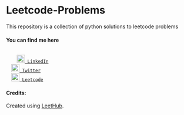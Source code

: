# Leetcode-Problems
This repository is a collection of python solutions to leetcode problems


#### You can find me here 
<code>
    <a href="https://www.linkedin.com/in/khushikhan/" title="LinkedIn Profile"><img width="22" src="https://raw.githubusercontent.com/peterthehan/peterthehan/master/assets/linkedin.svg"> LinkedIn</a></code>
<code>
  <a href="https://twitter.com/maybekhushii" title="Twitter Profile"><img width="22" src="https://raw.githubusercontent.com/peterthehan/peterthehan/master/assets/twitter.svg"> Twitter</a></code>
<code>
  <a href="https://leetcode.com/khankhushi/" title="Leetcode Profile"><img width="22" src="https://user-images.githubusercontent.com/81975567/173821605-eba36549-2581-4250-abb9-55477eb5aae8.png"> Leetcode</a></code>
<br />


#### Credits:
Created using [LeetHub](https://github.com/QasimWani/LeetHub).
